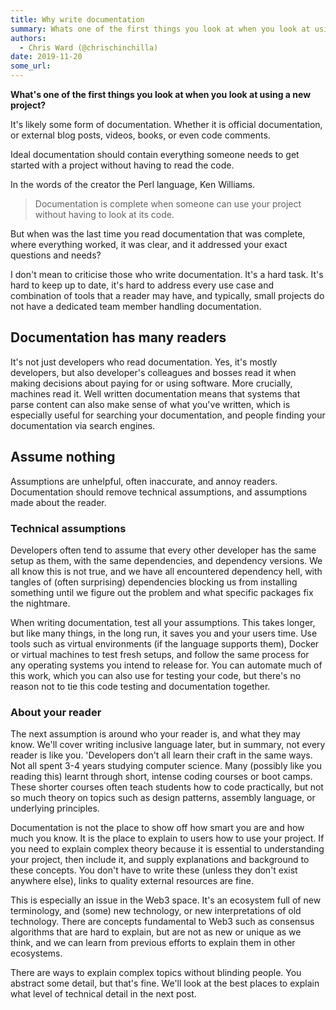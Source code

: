 ```yaml
---
title: Why write documentation
summary: Whats one of the first things you look at when you look at using a new project? Its likely some form of documentation. Whether it is official documentation, or external blog posts, videos, books, or even code comments. Ideal documentation should contain everything someone needs to get started with a project without having to read the code. In the words of the creator the Perl language, Ken Williams. Documentation is complete when someone can use your project without having to look at its code. B
authors:
  - Chris Ward (@chrischinchilla)
date: 2019-11-20
some_url: 
---
```


**What's one of the first things you look at when you look at using a new project?**

It's likely some form of documentation. Whether it is official
documentation, or external blog posts, videos, books, or even code
comments.

Ideal documentation should contain everything someone needs to get started with a project
without having to read the code.

In the words of the creator the Perl language, Ken
Williams.

> Documentation is complete when someone can use your project without having to look at its code.

But when was the last time you read documentation that was
complete, where everything worked, it was clear, and it addressed your exact
questions and needs?

I don't mean to criticise those who write documentation. It's a hard
task. It's hard to keep up to date, it's hard to address every use case
and combination of tools that a reader may have, and typically, small
projects do not have a dedicated team member handling documentation.

## Documentation has many readers

It's not just developers who read documentation. Yes, it's mostly developers, but
also developer's colleagues and bosses read it when making decisions
about paying for or using software. More crucially, machines read it.
Well written documentation means that systems that parse content can
also make sense of what you've written, which is especially useful for
searching your documentation, and people finding your documentation via
search engines.

## Assume nothing

Assumptions are unhelpful, often inaccurate, and annoy readers. Documentation should remove technical assumptions, and assumptions made about the reader.

### Technical assumptions

Developers often tend to assume that every other developer has the same setup as them, with the same dependencies, and dependency versions. We all know this is not true, and we have all encountered dependency hell,
with tangles of (often surprising) dependencies blocking us from
installing something until we figure out the problem and what
specific packages fix the nightmare.

When writing documentation, test all your assumptions. This takes
longer, but like many things, in the long run, it saves you and your
users time. Use tools such as virtual environments (if the language supports them), Docker or virtual machines to test fresh setups, and follow the same process for any operating systems
you intend to release for. You can automate much of this work, which you
can also use for testing your code, but there's no reason not to tie this code testing and documentation together.

### About your reader

The next assumption is around who your reader is, and what they may know. We'll cover writing inclusive language later, but in summary, not every reader is like you. 'Developers don't all learn their craft in the same ways. Not all spent 3-4 years studying
computer science. Many (possibly like you reading this) learnt through
short, intense coding courses or boot camps. These shorter courses often
teach students how to code practically, but not so much theory
on topics such as design patterns, assembly language, or underlying principles.

Documentation is not the place to show off how smart you are and how
much you know. It is the place to explain to users how to use your
project. If you need to explain complex theory because it is essential
to understanding your project, then include it, and supply explanations
and background to these concepts. You don't have to write these (unless
they don't exist anywhere else), links to quality external resources are
fine.

This is especially an issue in the Web3 space. It's an ecosystem full of
new terminology, and (some) new technology, or new interpretations of old technology. There are concepts
fundamental to Web3 such as consensus algorithms that are hard to
explain, but are not as new or unique as we think, and we can learn from
previous efforts to explain them in other ecosystems.

There are ways to explain complex topics without blinding people. You
abstract some detail, but that's fine. We'll look at the best places to explain what level of technical detail in the next post.
